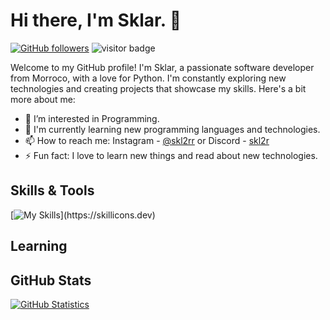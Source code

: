 # Hi there, I'm Sklar. 👋

[![GitHub followers](https://img.shields.io/github/followers/skl2rr?style=social)](https://github.com/skl2rr)
![visitor badge](https://visitor-badge.laobi.icu/badge?page_id=jwenjian.visitor-badge-query&query_only=true)

Welcome to my GitHub profile! I'm Sklar, a passionate software developer from Morroco, with a love for Python. I'm constantly exploring new technologies and creating projects that showcase my skills. Here's a bit more about me:

- 🔭 I’m interested in Programming.
- 🌱 I'm currently learning new programming languages and technologies.
- 📫 How to reach me: Instagram - [@skl2rr](https://instagram.com/skl2rr/) or Discord - [skl2r](https://discord.gg/users/1052211556735266856)
- ⚡ Fun fact: I love to learn new things and read about new technologies.

## Skills & Tools
[![My Skills](https://skillicons.dev/icons?i=js,html,css,)](https://skillicons.dev)

## Learning


## GitHub Stats
[![GitHub Statistics](https://github-readme-stats.vercel.app/api?username=YourGitHubUsername&show_icons=true&theme=dark)](https://github.com/YourGitHubUsername)

